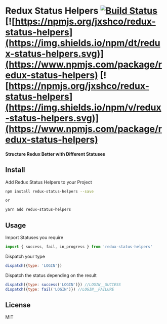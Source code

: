 # Redux Status Helpers [![Build Status](https://travis-ci.org/jxshco/redux-status-helpers.svg?branch=master)](https://travis-ci.org/jxshco/redux-status-helpers) [![https://npmjs.org/jxshco/redux-status-helpers](https://img.shields.io/npm/dt/redux-status-helpers.svg)](https://www.npmjs.com/package/redux-status-helpers) [![https://npmjs.org/jxshco/redux-status-helpers](https://img.shields.io/npm/v/redux-status-helpers.svg)](https://www.npmjs.com/package/redux-status-helpers)

#### Structure Redux Better with Different Statuses

## Install
Add Redux Status Helpers to your Project
```bash
npm install redux-status-helpers --save

or

yarn add redux-status-helpers
```

## Usage

Import Statuses you require

```js
import { success, fail, in_progress } from 'redux-status-helpers'
```

Dispatch your type
```js
dispatch({type: 'LOGIN'})
```

Dispatch the status depending on the result
```js
dispatch({type: success('LOGIN')}) //LOGIN__SUCCESS
dispatch({type: fail('LOGIN')}) //LOGIN__FAILURE
```

## License

MIT
